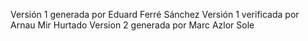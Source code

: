 Versión 1 generada por Eduard Ferré Sánchez
Versión 1 verificada por Arnau Mir Hurtado
Version 2 generada por Marc Azlor Sole 
